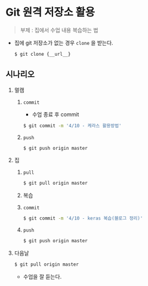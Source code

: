 # Git 원격 저장소 활용

> 부제 : 집에서 수업 내용 복습하는 법

* 집에 git 저장소가 없는 경우 `clone` 을 받는다.

  ```bash
  $ git clone {__url__}
  ```

## 시나리오

1. 멀캠

   1. `commit` 

      * 수업 종료 후 commit

      ```bash
      $ git commit -m '4/10 - 케라스 활용방법'
      ```

   2. `push`

      ```bash
      $ git push origin master
      ```

2. 집

   1. `pull`

      ```bash
      $ git pull origin master
      ```

   2. 복습 

   3. `commit` 

      ```bash
      $ git commit -m '4/10 - keras 복습(블로그 정리)'
      ```

   4. `push`

      ```bash
      $ git push origin master
      ```

3. 다음날

   ```bash
   $ git pull origin master
   ```

   * 수업을 잘 듣는다.









